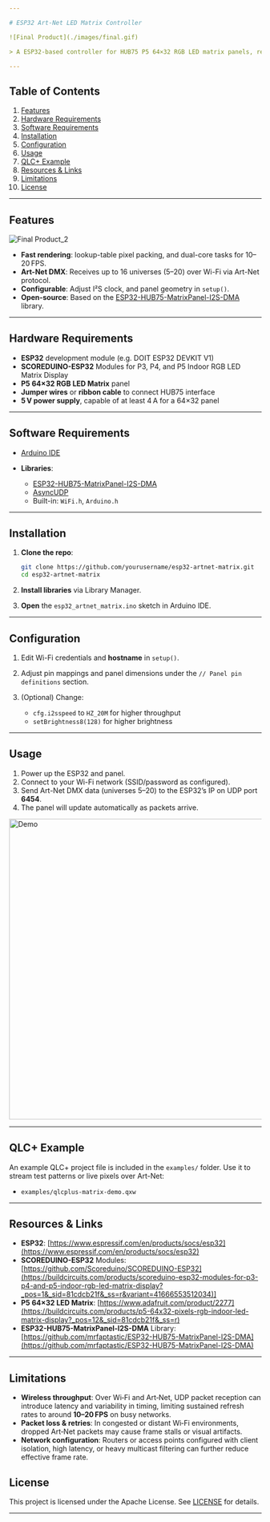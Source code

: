 ```yaml
---

# ESP32 Art-Net LED Matrix Controller

![Final Product](./images/final.gif)

> A ESP32-based controller for HUB75 P5 64×32 RGB LED matrix panels, receiving Art-Net DMX over Wi-Fi and displaying pixel data at up to 20 FPS.

---
```


## Table of Contents

1. [Features](#features)
2. [Hardware Requirements](#hardware-requirements)
3. [Software Requirements](#software-requirements)
4. [Installation](#installation)
5. [Configuration](#configuration)
6. [Usage](#usage)
7. [QLC+ Example](#qlc-example)
8. [Resources & Links](#resources--links)
9. [Limitations](#Limitations)
10. [License](#license)

---

## Features

![Final Product_2](./images/final_2.gif)
* **Fast rendering**: lookup-table pixel packing, and dual-core tasks for 10–20 FPS.
* **Art-Net DMX**: Receives up to 16 universes (5–20) over Wi-Fi via Art-Net protocol.
* **Configurable**: Adjust I²S clock, and panel geometry in `setup()`.
* **Open-source**: Based on the [ESP32-HUB75-MatrixPanel-I2S-DMA](https://github.com/mrfaptastic/ESP32-HUB75-MatrixPanel-I2S-DMA) library.

---

## Hardware Requirements

* **ESP32** development module (e.g. DOIT ESP32 DEVKIT V1)
* **SCOREDUINO-ESP32** Modules for P3, P4, and P5 Indoor RGB LED Matrix Display
* **P5 64×32 RGB LED Matrix** panel
* **Jumper wires** or **ribbon cable** to connect HUB75 interface
* **5 V power supply**, capable of at least 4 A for a 64×32 panel

---

## Software Requirements

* [Arduino IDE](https://www.arduino.cc/en/software)
* **Libraries**:

  * [ESP32-HUB75-MatrixPanel-I2S-DMA](https://github.com/mrfaptastic/ESP32-HUB75-MatrixPanel-I2S-DMA)
  * [AsyncUDP](https://github.com/me-no-dev/AsyncUDP)
  * Built-in: `WiFi.h`, `Arduino.h`

---

## Installation

1. **Clone the repo**:

   ```bash
   git clone https://github.com/yourusername/esp32-artnet-matrix.git
   cd esp32-artnet-matrix
   ```
2. **Install libraries** via Library Manager.
3. **Open** the `esp32_artnet_matrix.ino` sketch in Arduino IDE.

---

## Configuration

1. Edit Wi-Fi credentials and **hostname** in `setup()`.
2. Adjust pin mappings and panel dimensions under the `// Panel pin definitions` section.
3. (Optional) Change:

   * `cfg.i2sspeed` to `HZ_20M` for higher throughput
   * `setBrightness8(128)` for higher brightness

---

## Usage

1. Power up the ESP32 and panel.
2. Connect to your Wi-Fi network (SSID/password as configured).
3. Send Art-Net DMX data (universes 5–20) to the ESP32’s IP on UDP port **6454**.
4. The panel will update automatically as packets arrive.

<img src="./video/demo.gif" alt="Demo" width="600" />

---

## QLC+ Example

An example QLC+ project file is included in the `examples/` folder.
Use it to stream test patterns or live pixels over Art-Net:

* `examples/qlcplus-matrix-demo.qxw`

---

## Resources & Links

* **ESP32**: [https://www.espressif.com/en/products/socs/esp32](https://www.espressif.com/en/products/socs/esp32)
* **SCOREDUINO-ESP32** Modules: [https://github.com/Scoreduino/SCOREDUINO-ESP32](https://buildcircuits.com/products/scoreduino-esp32-modules-for-p3-p4-and-p5-indoor-rgb-led-matrix-display?_pos=1&_sid=81cdcb21f&_ss=r&variant=41666553512034)]
* **P5 64×32 LED Matrix**: [https://www.adafruit.com/product/2277](https://buildcircuits.com/products/p5-64x32-pixels-rgb-indoor-led-matrix-display?_pos=12&_sid=81cdcb21f&_ss=r)
* **ESP32-HUB75-MatrixPanel-I2S-DMA** Library: [https://github.com/mrfaptastic/ESP32-HUB75-MatrixPanel-I2S-DMA](https://github.com/mrfaptastic/ESP32-HUB75-MatrixPanel-I2S-DMA)

---

## Limitations

* **Wireless throughput**: Over Wi‑Fi and Art‑Net, UDP packet reception can introduce latency and variability in timing, limiting sustained refresh rates to around **10–20 FPS** on busy networks.
* **Packet loss & retries**: In congested or distant Wi‑Fi environments, dropped Art‑Net packets may cause frame stalls or visual artifacts.
* **Network configuration**: Routers or access points configured with client isolation, high latency, or heavy multicast filtering can further reduce effective frame rate.

## License

This project is licensed under the Apache License. See [LICENSE](LICENSE) for details.

---
